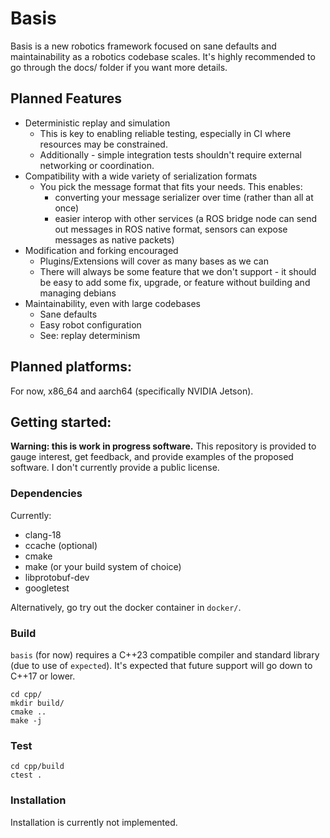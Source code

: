 # Basis

Basis is a new robotics framework focused on sane defaults and maintainability as a robotics codebase scales. It's highly recommended to go through the docs/ folder if you want more details.

## Planned Features
- Deterministic replay and simulation
    - This is key to enabling reliable testing, especially in CI where resources may be constrained.
    - Additionally - simple integration tests shouldn't require external networking or coordination.
- Compatibility with a wide variety of serialization formats 
    - You pick the message format that fits your needs. This enables:
        - converting your message serializer over time (rather than all at once)
        - easier interop with other services (a ROS bridge node can send out messages in ROS native format, sensors can expose messages as native packets)
- Modification and forking encouraged
    - Plugins/Extensions will cover as many bases as we can
    - There will always be some feature that we don't support - it should be easy to add some fix, upgrade, or feature without building and managing debians
- Maintainability, even with large codebases
    - Sane defaults
    - Easy robot configuration
    - See: replay determinism

## Planned platforms:

For now, x86_64 and aarch64 (specifically NVIDIA Jetson).

## Getting started:

**Warning: this is work in progress software.** This repository is provided to gauge interest, get feedback, and provide examples of the proposed software. I don't currently provide a public license.

### Dependencies
Currently: 
- clang-18
- ccache (optional)
- cmake 
- make (or your build system of choice)
- libprotobuf-dev
- googletest 

Alternatively, go try out the docker container in `docker/`.

### Build

`basis` (for now) requires a C++23 compatible compiler and standard library (due to use of `expected`). It's expected that future support will go down to C++17 or lower.

```
cd cpp/
mkdir build/
cmake ..
make -j
```

### Test
```
cd cpp/build
ctest .
```

### Installation

Installation is currently not implemented.